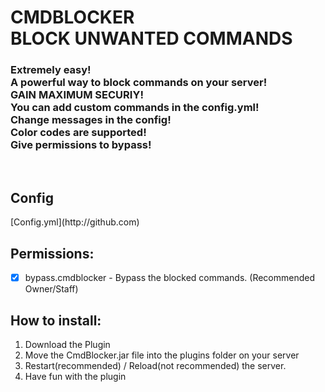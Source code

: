 <h1>CMDBLOCKER <br>BLOCK UNWANTED COMMANDS</h1>
<h3>Extremely easy!<br>
A powerful way to block commands on your server!<br>
GAIN MAXIMUM SECURIY!<br>
You can add custom commands in the config.yml!<br>
Change messages in the config!<br>
Color codes are supported!<br>
Give permissions to bypass!</h3>​


<h2>Config</h2>
[Config.yml](http://github.com)


<h2>Permissions:</h2>

- [X] bypass.cmdblocker - Bypass the blocked commands. (Recommended Owner/Staff)


<h2>How to install:</h2>

1. Download the Plugin
2. Move the CmdBlocker.jar file into the plugins folder on your server
3. Restart(recommended) / Reload(not recommended) the server.
4. Have fun with the plugin
